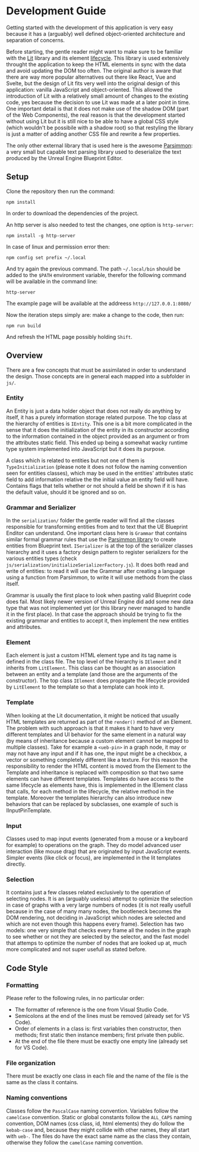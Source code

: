 # Development Guide
Getting started with the development of this application is very easy because it has a (arguably) well defined object-oriented architecture and separation of concerns.

Before starting, the gentle reader might want to make sure to be familiar with the [Lit](https://lit.dev/) library and its element [lifecycle](https://lit.dev/docs/components/lifecycle/). This library is used extensively throught the application to keep the HTML elements in sync with the data and avoid updating the DOM too often. The original author is aware that there are way more popular alternatives out there like React, Vue and Svelte, but the design of Lit fits very well into the original design of this application: vanilla JavaScript and object-oriented. This allowed the introduction of Lit with a relatively small amount of changes to the existing code, yes because the decision to use Lit was made at a later point in time. One important detail is that it does not make use of the shadow DOM (part of the Web Components), the real reason is that the development started without using Lit but it is still nice to be able to have a global CSS style (which wouldn't be possibile with a shadow root) so that restyling the library is just a matter of adding another CSS file and rewrite a few properties.

The only other external library that is used here is the awesome [Parsimmon](https://github.com/jneen/parsimmon): a very small but capable text parsing library used to deserialize the text produced by the Unreal Engine Blueprint Editor.

## Setup

Clone the repository then run the command:

```
npm install
```

In order to download the dependencies of the project.

An http server is also needed to test the changes, one option is `http-server`:

```
npm install -g http-server
```

In case of linux and permission error then:

```
npm config set prefix ~/.local
```

And try again the previous command. The path `~/.local/bin` should be added to the `$PATH` environment variable, therefor the following command will be available in the command line:

```
http-server
```

The example page will be available at the addreess `http://127.0.0.1:8080/`

Now the iteration steps simply are: make a change to the code, then run:

```
npm run build
```

And refresh the HTML page possibly holding `Shift`.

## Overview
There are a few concepts that must be assimilated in order to understand the design. Those concepts are in general each mapped into a subfolder in `js/`.

### Entity
An Entity is just a data holder object that does not really do anything by itself, it has a purely information storage related purpose. The top class at the hierarchy of entities is `IEntity`. This one is a bit more complicated in the sense that it does the initialization of the entity in its constructor according to the information contained in the object provided as an argument or from the attributes static field. This ended up being a somewhat wacky runtime type system implemented into JavaScript but it does its purpose.

A class which is related to entities but not one of them is `TypeInitialization` (please note it does not follow the naming convention seen for entities classes), which may be used in the entities' attributes static field to add information relative the the initial value an entity field will have. Contains flags that tells whether or not should a field be shown if it is has the default value, should it be ignored and so on.

### Grammar and Serializer
In the `serialization/` folder the gentle reader will find all the classes responsible for transforming entities from and to text that the UE Blueprint Enditor can understand. One important class here is `Grammar` that contains similar formal grammar rules that use the [Parsimmon library](https://github.com/jneen/parsimmon) to create entities from Blueprint text. `ISerializer` is at the top of the serializer classes hierarchy and it uses a factory design pattern to register serializers for the various entities types (check `js/serialization/initializeSerializerFactory.js`). It does both read and write of entities: to read it will use the Grammar after creating a language using a function from Parsimmon, to write it will use methods from the class itself.

Grammar is usually the first place to look when pasting valid Blueprint code does fail. Most likely newer version of Unreal Engine did add some new data type that was not implemented yet (or this library never managed to handle it in the first place). In that case the approach should be trying to fix the existing grammar and entities to accept it, then implement the new entities and attributes.

### Element
Each element is just a custom HTML element type and its tag name is defined in the class file. The top level of the hierarchy is `IElement` and it inherits from `LitElement`. This class can be thought as an association between an entity and a template (and those are the arguments of the constructor). The top class `IElement` does propagate the lifecycle provided by `LitElement` to the template so that a template can hook into it.

### Template
When looking at the Lit documentation, it might be noticed that usually HTML templates are returned as part of the `render()` method of an Element. The problem with such approach is that it makes it hard to have very different templates and UI behavior for the same element in a natural way (by means of inheritance because a custom element cannot be mapped to multiple classes). Take for example a `<ueb-pin>` in a graph node, it may or may not have any input and if it has one, the input might be a checkbox, a vector or something completely different like a texture. For this reason the responsibility to render the HTML content is moved from the Element to the Template and inheritance is replaced with composition so that two same elements can have different templates.
Templates do have access to the same lifecycle as elements have, this is implemented in the IElement class that calls, for each method in the lifecycle, the relative method in the template. Moreover the templates hierarchy can also introduce new behaviors that can be replaced by subclasses, one example of such is IInputPinTemplate.

### Input
Classes used to map input events (generated from a mouse or a keyboard for example) to operations on the graph. They do model advanced user interaction (like mouse drag) that are originated by input JavaScript events. Simpler events (like click or focus), are implemented in the lit templates directly.

### Selection
It contains just a few classes related exclusively to the operation of selecting nodes. It is an (arguably useless) attempt to optimize the selection in case of graphs with a very large numbers of nodes (it is not really usefull because in the case of many many nodes, the bootleneck becomes the DOM rendering, not deciding in JavaScript which nodes are selected and which are not even though this happens every frame). Selection has two models: one very simple that checks every frame all the nodes in the graph to see whether or not they are selected by the selector, and the fast model that attemps to optimize the number of nodes that are looked up at, much more complicated and not super usefull as stated before.

## Code Style

### Formatting
Please refer to the following rules, in no particular order:
* The formatter of reference is the one from Visual Studio Code.
* Semicolons at the end of the lines must be removed (already set for VS Code).
* Order of elements in a class is: first variables then constructor, then methods; first static then instance members; first private then public.
* At the end of the file there must be exactly one empty line (already set for VS Code).

### File organization
There must be exactly one class in each file and the name of the file is the same as the class it contains.

### Naming conventions
Classes follow the `PascalCase` naming convention. Variables follow the `camelCase` convention. Static or global constants follow the `ALL_CAPS` naming convention, DOM names (css class, id, html elements) they do follow the `kebab-case` and, because they might collide with other names, they all start with `ueb-`. The files do have the exact same name as the class they contain, otherwise they follow the `camelCase` naming convention.
